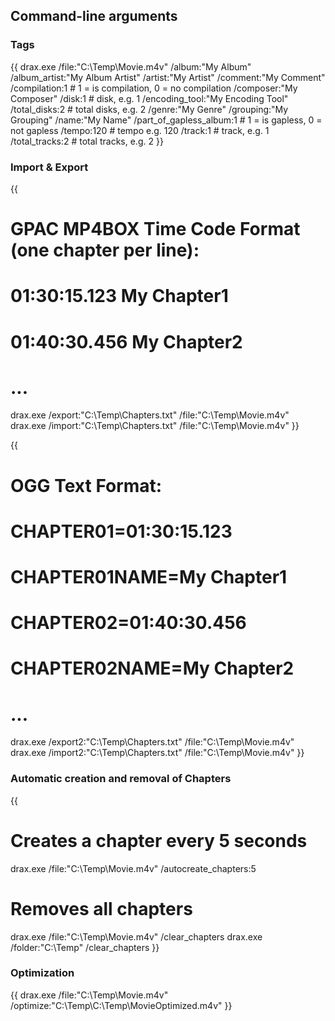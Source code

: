 ## Command-line arguments

### Tags
{{
drax.exe /file:"C:\Temp\Movie.m4v"
         /album:"My Album"
         /album_artist:"My Album Artist"
         /artist:"My Artist"
         /comment:"My Comment"
         /compilation:1                    # 1 = is compilation, 0 = no compilation
         /composer:"My Composer"
         /disk:1                           # disk, e.g. 1
         /encoding_tool:"My Encoding Tool"
         /total_disks:2                    # total disks, e.g. 2
         /genre:"My Genre"
         /grouping:"My Grouping"
         /name:"My Name"
         /part_of_gapless_album:1          # 1 = is gapless, 0 = not gapless
         /tempo:120                        # tempo e.g. 120
         /track:1                          # track, e.g. 1
         /total_tracks:2                   # total tracks, e.g. 2
}}

### Import & Export
{{
# GPAC MP4BOX Time Code Format (one chapter per line):
# 01:30:15.123 My Chapter1
# 01:40:30.456 My Chapter2
# ...

drax.exe /export:"C:\Temp\Chapters.txt" /file:"C:\Temp\Movie.m4v"
drax.exe /import:"C:\Temp\Chapters.txt" /file:"C:\Temp\Movie.m4v"
}}

{{
# OGG Text Format:
# CHAPTER01=01:30:15.123
# CHAPTER01NAME=My Chapter1
# CHAPTER02=01:40:30.456
# CHAPTER02NAME=My Chapter2
# ...

drax.exe /export2:"C:\Temp\Chapters.txt" /file:"C:\Temp\Movie.m4v"
drax.exe /import2:"C:\Temp\Chapters.txt" /file:"C:\Temp\Movie.m4v"
}}

### Automatic creation and removal of Chapters
{{
# Creates a chapter every 5 seconds
drax.exe /file:"C:\Temp\Movie.m4v" /autocreate_chapters:5

# Removes all chapters
drax.exe /file:"C:\Temp\Movie.m4v" /clear_chapters
drax.exe /folder:"C:\Temp" /clear_chapters
}}

### Optimization
{{
drax.exe /file:"C:\Temp\Movie.m4v" /optimize:"C:\Temp\C:\Temp\MovieOptimized.m4v"
}}
